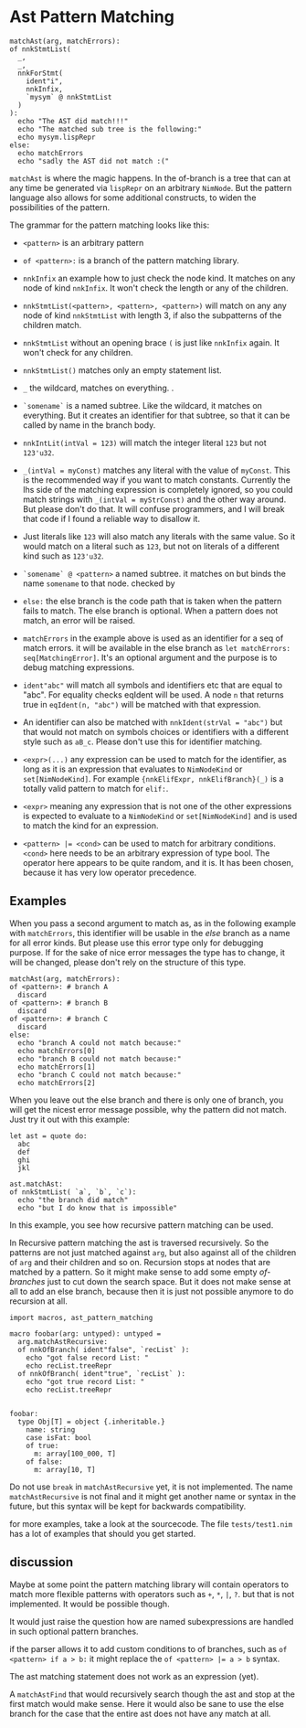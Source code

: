 # Ast Pattern Matching


    matchAst(arg, matchErrors):
    of nnkStmtList(
      _,
      _,
      nnkForStmt(
        ident"i",
        nnkInfix,
        `mysym` @ nnkStmtList
      )
    ):
      echo "The AST did match!!!"
      echo "The matched sub tree is the following:"
      echo mysym.lispRepr
    else:
      echo matchErrors
      echo "sadly the AST did not match :("


`matchAst` is where the magic happens. In the of-branch is a tree that
can at any time be generated via `lispRepr` on an arbitrary
`NimNode`. But the pattern language also allows for some additional
constructs, to widen the possibilities of the pattern.


The grammar for the pattern matching looks like this:

  * ``<pattern>`` is an arbitrary pattern

  * ``of <pattern>:`` is a branch of the pattern matching library.

  * ``nnkInfix`` an example how to just check the node kind. It matches
    on any node of kind ``nnkInfix``. It won't check the length or any
    of the children.

  * ``nnkStmtList(<pattern>, <pattern>, <pattern>)`` will match on any
    any node of kind `nnkStmtList` with length 3, if also the
    subpatterns of the children match.

  * ``nnkStmtList`` without an opening brace `(` is just like
    ``nnkInfix`` again. It won't check for any children.

  * ``nnkStmtList()`` matches only an empty statement list.

  * `_` the wildcard, matches on everything.
  .
  * `` `somename` `` is a named subtree. Like the wildcard, it matches
    on everything. But it creates an identifier for that subtree, so that
    it can be called by name in the branch body.

  * ``nnkIntLit(intVal = 123)`` will match the integer literal `123` but
    not ``123'u32``.

  * `_(intVal = myConst)` matches any literal with the value of
    `myConst`. This is the recommended way if you want to match
    constants. Currently the lhs side of the matching expression is
    completely ignored, so you could match strings with ``_(intVal =
    myStrConst)`` and the other way around. But please don't do
    that. It will confuse programmers, and I will break that code if
    I found a reliable way to disallow it.

  * Just literals like `123` will also match any literals with the
    same value.  So it would match on a literal such as `123`, but not on
    literals of a different kind such as ``123'u32``.

  * `` `somename` @ <pattern> `` a named subtree. it matches on
    _<pattern>_ but binds the name `somename` to that node.
    checked by _<pattern>_

  * ``else:`` the else branch is the code path that is taken when the
    pattern fails to match. The else branch is optional. When a
    pattern does not match, an error will be raised.

  * `matchErrors` in the example above is used as an identifier for a
    seq of match errors. it will be available in the else branch as
    ``let matchErrors: seq[MatchingError]``. It's an optional argument
    and the purpose is to debug matching expressions.

  * ``ident"abc"`` will match all symbols and identifiers etc that are
    equal to "abc". For equality checks eqIdent will be used. A node
    `n` that returns true in ``eqIdent(n, "abc")`` will be matched
    with that expression.

  * An identifier can also be matched with ``nnkIdent(strVal =
    "abc")`` but that would not match on symbols choices or identifiers with a
    different style such as `aB_c`. Please don't use this for
    identifier matching.

  * ``<expr>(...)`` any expression can be used to match for the
    identifier, as long as it is an expression that evaluates to
    ``NimNodeKind`` or ``set[NimNodeKind]``. For example
    ``{nnkElifExpr, nnkElifBranch}(_)`` is a totally valid pattern to
    match for ``elif:``.

  * ``<expr>`` meaning any expression that is not one of the other
    expressions is expected to evaluate to a ``NimNodeKind`` or
    ``set[NimNodeKind]`` and is used to match the kind for an
    expression.

  * ``<pattern> |= <cond>`` can be used to match for arbitrary
    conditions. ``<cond>`` here needs to be an arbitrary expression of
    type bool.  The operator here appears to be quite random, and it
    is.  It has been chosen, because it has very low operator
    precedence.

## Examples

When you pass a second argument to match as, as in the following
example with `matchErrors`, this identifier will be usable in the
_else_ branch as a name for all error kinds. But please use this error
type only for debugging purpose. If for the sake of nice error messages
the type has to change, it will be changed, please don't rely on
the structure of this type.


    matchAst(arg, matchErrors):
    of <pattern>: # branch A
      discard
    of <pattern>: # branch B
      discard
    of <pattern>: # branch C
      discard
    else:
      echo "branch A could not match because:"
      echo matchErrors[0]
      echo "branch B could not match because:"
      echo matchErrors[1]
      echo "branch C could not match because:"
      echo matchErrors[2]


When you leave out the else branch and there is only one of branch,
you will get the nicest error message possible, why the pattern did
not match.  Just try it out with this example:


    let ast = quote do:
      abc
      def
      ghi
      jkl

    ast.matchAst:
    of nnkStmtList( `a`, `b`, `c`):
      echo "the branch did match"
      echo "but I do know that is impossible"


In this example, you see how recursive pattern matching can be used.

In Recursive pattern matching the ast is traversed recursively.  So
the patterns are not just matched against `arg`, but also against all
of the children of `arg` and their children and so on.  Recursion
stops at nodes that are matched by a pattern.  So it might make sense
to add some empty _of-branches_ just to cut down the search space.
But it does not make sense at all to add an else branch, because then
it is just not possible anymore to do recursion at all.


    import macros, ast_pattern_matching

    macro foobar(arg: untyped): untyped =
      arg.matchAstRecursive:
      of nnkOfBranch( ident"false", `recList` ):
        echo "got false record List: "
        echo recList.treeRepr
      of nnkOfBranch( ident"true", `recList` ):
        echo "got true record List: "
        echo recList.treeRepr


    foobar:
      type Obj[T] = object {.inheritable.}
        name: string
        case isFat: bool
        of true:
          m: array[100_000, T]
        of false:
          m: array[10, T]

Do not use `break` in `matchAstRecursive` yet, it is not implemented.
The name `matchAstRecursive` is not final and it might get another
name or syntax in the future, but this syntax will be kept for
backwards compatibility.

for more examples, take a look at the sourcecode. The file
`tests/test1.nim` has a lot of examples that should you get started.

## discussion

Maybe at some point the pattern matching library will contain
operators to match more flexible patterns with operators such as `+`,
`*`, `|`, `?`. but that is not implemented. It would be possible though.

It would just raise the question how are named subexpressions are
handled in such optional pattern branches.

if the parser allows it to add custom conditions to of branches, such
as ``of <pattern> if a > b:`` it might replace the
``of <pattern> |= a > b`` syntax.

The ast matching statement does not work as an expression (yet).

A `matchAstFind` that would recursively search though
the ast and stop at the first match would make sense. Here it would
also be sane to use the else branch for the case that the entire ast
does not have any match at all.
